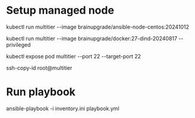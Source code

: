 # Setup managed node
kubectl run multitier --image brainupgrade/ansible-node-centos:20241012

kubectl run multitier --image brainupgrade/docker:27-dind-20240817 --privileged

kubectl expose pod multitier --port 22 --target-port 22

ssh-copy-id root@multitier


# Run playbook
ansible-playbook -i inventory.ini playbook.yml